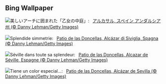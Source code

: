 ## Bing Wallpaper
![](https://www.bing.com/th?id=OHR.AlcazarSeville_JA-JP7812179664_UHD.jpg&w=1000)美しいアーチに囲まれた「乙女の中庭」:&nbsp;&ensp;[アルカサル, スペイン アンダルシア州 (© Danny Lehman/Getty Images)](https://www.bing.com/th?id=OHR.AlcazarSeville_JA-JP7812179664_UHD.jpg)
<br><br/>
![](https://www.bing.com/th?id=OHR.AlcazarSeville_IT-IT0712843452_UHD.jpg&w=1000)Splendide simmetrie:&nbsp;&ensp;[Patio de las Doncellas, Alcázar di Siviglia, Spagna (© Danny Lehman/Getty Images)](https://www.bing.com/th?id=OHR.AlcazarSeville_IT-IT0712843452_UHD.jpg)
<br><br/>
![](https://www.bing.com/th?id=OHR.AlcazarSeville_FR-FR4993322229_UHD.jpg&w=1000)Séville dans toute sa splendeur:&nbsp;&ensp;[Patio de las Doncellas, Alcazar de Séville, Espagne (© Danny Lehman/Getty Images)](https://www.bing.com/th?id=OHR.AlcazarSeville_FR-FR4993322229_UHD.jpg)
<br><br/>
![](https://www.bing.com/th?id=OHR.AlcazarSeville_ES-ES5812845635_UHD.jpg&w=1000)Tiene un color especial...:&nbsp;&ensp;[Patio de las Doncellas, Alcázar de Sevilla (© Danny Lehman/Getty Images)](https://www.bing.com/th?id=OHR.AlcazarSeville_ES-ES5812845635_UHD.jpg)
<br><br/>
